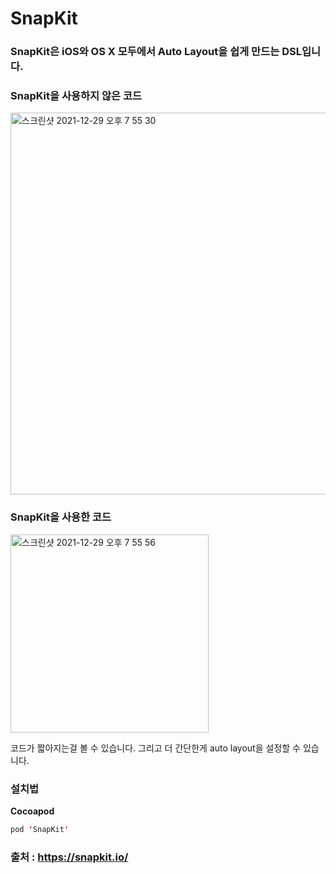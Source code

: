 # SnapKit

### SnapKit은 iOS와 OS X 모두에서 Auto Layout을 쉽게 만드는 DSL입니다.

### SnapKit을 사용하지 않은 코드

<img width="611" alt="스크린샷 2021-12-29 오후 7 55 30" src="https://user-images.githubusercontent.com/81547954/147655130-0b884ec8-31d6-4f42-a678-443ff0122528.png">

### SnapKit을 사용한 코드
<img width="317" alt="스크린샷 2021-12-29 오후 7 55 56" src="https://user-images.githubusercontent.com/81547954/147655152-32496d1e-ff81-42f6-90e6-020b3452e9e0.png">

코드가 짧아지는걸 볼 수 있습니다. 그리고 더 간단한게 auto layout을 설정할 수 있습니다.

### 설치법

**Cocoapod**
```swift
pod 'SnapKit'
```

### 출처 : https://snapkit.io/
